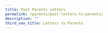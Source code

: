 ```yaml
---
title: Past Parents Letters
permalink: /parents/past-letters-to-parents/
description: ""
third_nav_title: Letters to Parents
---
```


